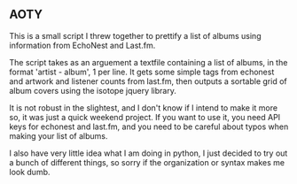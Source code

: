 ## AOTY

This is a small script I threw together to prettify a list of albums
using information from EchoNest and Last.fm.

The script takes as an arguement a textfile containing a list of albums, in the
format 'artist - album', 1 per line. It gets some simple tags from echonest
and artwork and listener counts from last.fm, then outputs a sortable
grid of album covers using the isotope jquery library.

It is not robust in the slightest, and I don't know if I intend to make it more so,
it was just a quick weekend project. If you want to use it, you need API
keys for echonest and last.fm, and you need to be careful about typos when
making your list of albums.

I also have very little idea what I am doing in python, I just decided to
try out a bunch of different things, so sorry if the organization or syntax
makes me look dumb.

